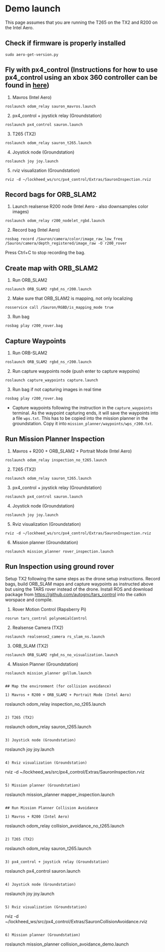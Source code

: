 # Demo launch

This page assumes that you are running the T265 on the TX2 and R200 on the Intel Aero.

## Check if firmware is properly installed

```
sudo aero-get-version.py
```

## Fly with px4_control (Instructions for how to use px4_control using an xbox 360 controller can be found in [here](https://github.com/radionavlab/px4_control.git))

1) Mavros (Intel Aero)
```
roslaunch odom_relay sauron_mavros.launch
```

2) px4_control + joystick relay (Groundstation)
```
roslaunch px4_control sauron.launch
```

3) T265 (TX2)
```
roslaunch odom_relay sauron_t265.launch
```

4) Joystick node (Groundstation)
```
roslaunch joy joy.launch
```

5) rviz visualization (Groundstation)
```
rviz -d ~/lockheed_ws/src/px4_control/Extras/SauronInspection.rviz
```

## Record bags for ORB_SLAM2

1) Launch realsense R200 node (Intel Aero - also downsamples color images)

```
roslaunch odom_relay r200_nodelet_rgbd.launch
```

2) Record bag (Intel Aero)

```
rosbag record /Sauron/camera/color/image_raw_low_freq /Sauron/camera/depth_registered/image_raw -O r200_rover
```

Press Ctrl+C to stop recording the bag.

## Create map with ORB_SLAM2

1) Run ORB_SLAM2

```
roslaunch ORB_SLAM2 rgbd_ns_r200.launch
```

2) Make sure that ORB_SLAM2 is mapping, not only localizing

```
rosservice call /Sauron/RGBD/is_mapping_mode true
```

3) Run bag

```
rosbag play r200_rover.bag
```

## Capture Waypoints

1) Run ORB-SLAM2
```
roslaunch ORB_SLAM2 rgbd_ns_r200.launch
```

2) Run capture waypoints node (push enter to capture waypoins)
```
roslaunch capture_waypoints capture.launch
```

3) Run bag if not capturing images in real time
```
rosbag play r200_rover.bag
```

- Capture waypoints following the instruction in the `capture_waypoints` terminal. As the waypoint capturing ends, it will save the waypoints into a file `wps.txt`. This has to be copied into the mission planner in the groundstation. Copy it into `mission_planner/waypoints/wps_r200.txt`. 

## Run Mission Planner Inspection

1) Mavros + R200 + ORB_SLAM2 + Portrait Mode (Intel Aero)
```
roslaunch odom_relay inspection_no_t265.launch
```

2) T265 (TX2)
```
roslaunch odom_relay sauron_t265.launch
```

3) px4_control + joystick relay (Groundstation)
```
roslaunch px4_control sauron.launch
```

4) Joystick node (Groundstation)

```
roslaunch joy joy.launch
```

5) Rviz visualization (Groundstation)

```
rviz -d ~/lockheed_ws/src/px4_control/Extras/SauronInspection.rviz
```

6) Mission planner (Groundstation)

```
roslaunch mission_planner rover_inspection.launch
```

## Run Inspection using ground rover

Setup TX2 following the same steps as the drone setup instructions. Record bags, build ORB_SLAM maps and capture waypoints as instructed above but using the TARS rover instead of the drone. Install ROS and download package from https://github.com/autognc/tars_control into the catkin worspace and compile.

1) Rover Motion Control (Rapsberry Pi)
```
rosrun tars_control polynomialControl
```
2) Realsense Camera (TX2)
```
roslaunch realsense2_camera rs_slam_ns.launch
```
3) ORB_SLAM (TX2)
```
roslaunch ORB_SLAM2 rgbd_ns_no_visualization.launch
```
4) Mission Planner (Groundstation)
```
roslaunch mission_planner gollum.launch


## Map the environment (for collision avoidance)

1) Mavros + R200 + ORB_SLAM2 + Portrait Mode (Intel Aero)
```
roslaunch odom_relay inspection_no_t265.launch
```

2) T265 (TX2)
```
roslaunch odom_relay sauron_t265.launch
```

3) Joystick node (Groundstation)

```
roslaunch joy joy.launch
```

4) Rviz visualization (Groundstation)

```
rviz -d ~/lockheed_ws/src/px4_control/Extras/SauronInspection.rviz
```

5) Mission planner (Groundstation)

```
roslaunch mission_planner mapper_inspection.launch
```

## Run Mission Planner Collision Avoidance

1) Mavros + R200 (Intel Aero)
```
roslaunch odom_relay collision_avoidance_no_t265.launch
```

2) T265 (TX2)
```
roslaunch odom_relay sauron_t265.launch
```

3) px4_control + joystick relay (Groundstation)
```
roslaunch px4_control sauron.launch
```

4) Joystick node (Groundstation)

```
roslaunch joy joy.launch
```

5) Rviz visualization (Groundstation)

```
rviz -d  ~/lockheed_ws/src/px4_control/Extras/SauronCollisionAvoidance.rviz
```

6) Mission planner (Groundstation)

```
roslaunch mission_planner collision_avoidance_demo.launch
```
